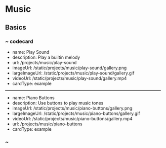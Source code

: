 # Music

## Basics

### ~ codecard

* name: Play Sound
* description: Play a builtin melody
* url: /projects/music/play-sound
* imageUrl: /static/projects/music/play-sound/gallery.png
* largeImageUrl: /static/projects/music/play-sound/gallery.gif
* videoUrl: /static/projects/music/play-sound/gallery.mp4
* cardType: example


---

* name: Piano Buttons
* description: Use buttons to play music tones
* imageUrl: /static/projects/music/piano-buttons/gallery.png
* largeImageUrl: /static/projects/music/piano-buttons/gallery.gif
* videoUrl: /static/projects/music/piano-buttons/gallery.mp4
* url: /projects/music/piano-buttons
* cardType: example


### ~
